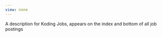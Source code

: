 ```yaml
---
view: none
---
```


A description for Koding Jobs, appears on the index and bottom of all job postings
